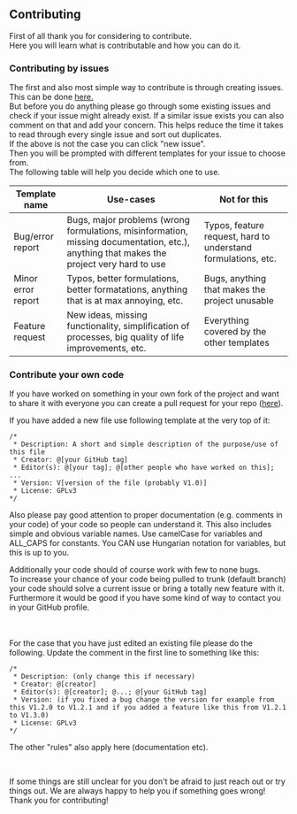 ## Contributing
First of all thank you for considering to contribute.  
Here you will learn what is contributable and how you can do it.

### Contributing by issues  
The first and also most simple way to contribute is through creating issues.  
This can be done [here.](https://github.com/KUHLwasStolen/SatisPatty/issues)  
But before you do anything please go through some existing issues and check if your issue might already exist. If a similar issue exists you can also comment on that and add your concern. This helps reduce the time it takes to read through every single issue and sort out duplicates.  
If the above is not the case you can click "new issue".  
Then you will be prompted with different templates for your issue to choose from.  
The following table will help you decide which one to use.

| Template name | Use-cases | Not for this |
|---|---|---|
| Bug/error report | Bugs, major problems (wrong formulations, misinformation, missing documentation, etc.), anything that makes the project very hard to use | Typos, feature request, hard to understand formulations, etc. |
| Minor error report | Typos, better formulations, better formatations, anything that is at max annoying, etc. | Bugs, anything that makes the project unusable |
| Feature request | New ideas, missing functionality, simplification of processes, big quality of life improvements, etc. | Everything covered by the other templates |

### Contribute your own code  
If you have worked on something in your own fork of the project and want to share it with everyone you can create a pull request for your repo ([here](https://github.com/KUHLwasStolen/SatisPatty/pulls)).  

If you have added a new file use following template at the very top of it:  
~~~
/*  
 * Description: A short and simple description of the purpose/use of this file  
 * Creator: @[your GitHub tag]  
 * Editor(s): @[your tag]; @[other people who have worked on this]; ...  
 * Version: V[version of the file (probably V1.0)]  
 * License: GPLv3  
*/ 
~~~ 

Also please pay good attention to proper documentation (e.g. comments in your code) of your code so people can understand it. This also includes simple and obvious variable names. Use camelCase for variables and ALL_CAPS for constants. You CAN use Hungarian notation for variables, but this is up to you.

Additionally your code should of course work with few to none bugs.  
To increase your chance of your code being pulled to trunk (default branch) your code should solve a current issue or bring a totally new feature with it.  
Furthermore it would be good if you have some kind of way to contact you in your GitHub profile.  

<br></br>
For the case that you have just edited an existing file please do the following.
Update the comment in the first line to something like this:
~~~
/*  
 * Description: (only change this if necessary)  
 * Creator: @[creator]  
 * Editor(s): @[creator]; @...; @[your GitHub tag]  
 * Version: (if you fixed a bug change the version for example from this V1.2.0 to V1.2.1 and if you added a feature like this from V1.2.1 to V1.3.0)  
 * License: GPLv3  
*/  
~~~

The other "rules" also apply here (documentation etc).  

&nbsp;  

If some things are still unclear for you don't be afraid to just reach out or try things out. We are always happy to help you if something goes wrong!  
Thank you for contributing!